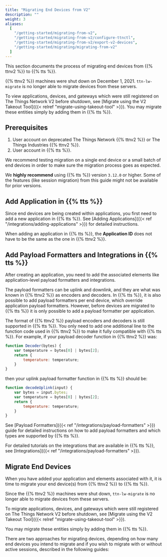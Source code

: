 ```yaml
---
title: "Migrating End Devices from V2"
description: ""
weight: 3
aliases:
  [
    "/getting-started/migrating-from-v2",
    "/getting-started/migrating-from-v2/configure-ttnctl",
    "/getting-started/migrating-from-v2/export-v2-devices",
    "/getting-started/migrating/migrating-from-v2"
  ]
---
```


This section documents the process of migrating end devices from {{% ttnv2 %}} to {{% tts %}}.

<!--more-->

{{% ttnv2 %}} machines were shut down on December 1, 2021. `ttn-lw-migrate` is no longer able to migrate devices from these servers.

To view applications, devices, and gateways which were still registered on The Things Network V2 before shutdown, see [Migrate using the V2 Takeout Tool]({{< relref "migrate-using-takeout-tool" >}}). You may migrate these entities simply by adding them in {{% tts %}}.

## Prerequisites

1. User account on deprecated The Things Network {{% ttnv2 %}} or The Things Industries {{% ttnv2 %}}.
2. User account in {{% tts %}}.

We recommend testing migration on a single end device or a small batch of end devices in order to make sure the migration process goes as expected.

We **highly recommend** using {{% tts %}} version `3.12.0` or higher. Some of the features (like session migration) from this guide might not be available for prior versions.

## Add Application in {{% tts %}}

Since end devices are being created within applications, you first need to add a new application in {{% tts %}}. See [Adding Applications]({{< ref "/integrations/adding-applications" >}}) for detailed instructions.

When adding an application in {{% tts %}}, the **Application ID** does not have to be the same as the one in {{% ttnv2 %}}.

## Add Payload Formatters and Integrations in {{% tts %}}

After creating an application, you need to add the associated elements like application-level payload formatters and integrations.

The payload formatters can be uplink and downlink, and they are what was known in {{% ttnv2 %}} as encoders and decoders. In {{% tts %}}, it is also possible to add payload formatters per end device, which override application payload formatters. However, before devices are migrated to {{% tts %}} it is only possible to add a payload formatter per application.

The format of {{% ttnv2 %}} payload encoders and decoders is still supported in {{% tts %}}. You only need to add one additional line to the function code used in {{% ttnv2 %}} to make it fully compatible with {{% tts %}}. For example, if your payload decoder function in {{% ttnv2 %}} was:

```js
function Decoder(bytes) {
    var temperature = bytes[0] | bytes[2];
    return {
        temperature: temperature;
    }
}
```

then your uplink payload formatter function in {{% tts %}} should be:

```js
function decodeUplink(input) {
    var bytes = input.bytes;
    var temperature = bytes[0] | bytes[2];
    return {
        temperature: temperature;
    }
}
```

See [Payload Formatters]({{< ref "/integrations/payload-formatters" >}}) guide for detailed instructions on how to add payload formatters and which types are supported by {{% tts %}}.

For detailed tutorials on the integrations that are available in {{% tts %}}, see [Integrations]({{< ref "/integrations/payload-formatters" >}}).

## Migrate End Devices

When you have added your application and elements associated with it, it is time to migrate your end device(s) from {{% ttnv2 %}} to {{% tts %}}.

Since the {{% ttnv2 %}} machines were shut down, `ttn-lw-migrate` is no longer able to migrate devices from these servers.

To migrate applications, devices, and gateways which were still registered on The Things Network V2 before shutdown, see [Migrate using the V2 Takeout Tool]({{< relref "migrate-using-takeout-tool" >}}).

You may migrate these entities simply by adding them in {{% tts %}}.

There are two approaches for migrating devices, depending on how many end devices you intend to migrate and if you wish to migrate with or without active sessions, described in the following guides:
